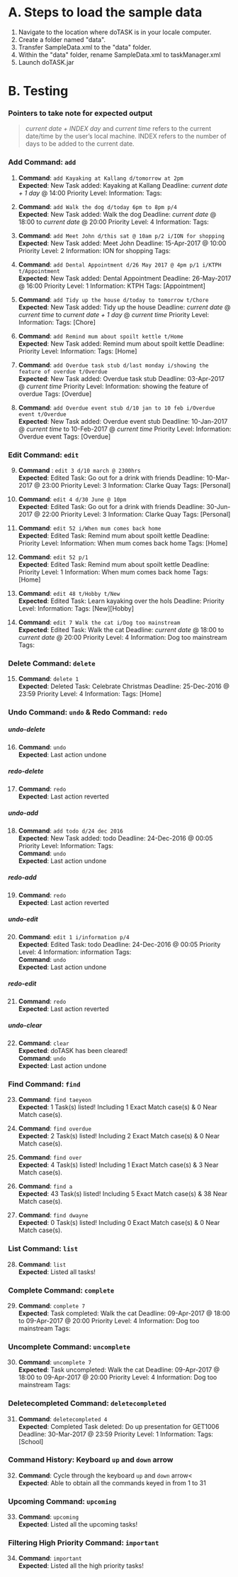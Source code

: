 # A. Steps to load the sample data
1. Navigate to the location where doTASK is in your locale computer.
2. Create a folder named "data".
3. Transfer SampleData.xml to the "data" folder.
4. Within the "data" folder, rename SampleData.xml to taskManager.xml
5. Launch doTASK.jar

# B. Testing

### Pointers to take note for expected output
> *current date + INDEX day* and *current time* refers to the current date/time by the user’s local machine.
> INDEX refers to the number of days to be added to the current date.

### Add Command: `add`
1. **Command**: `add Kayaking at Kallang d/tomorrow at 2pm`<br>
**Expected**: New Task added: Kayaking at Kallang Deadline: *current date + 1 day* @ 14:00 Priority Level:  Information:  Tags:

2. **Command**: `add Walk the dog d/today 6pm to 8pm p/4`<br>
**Expected**: New Task added: Walk the dog Deadline: *current date* @ 18:00 to *current date* @ 20:00 Priority Level: 4 Information:  Tags:

3. **Command**: `add Meet John d/this sat @ 10am p/2 i/ION for shopping`<br>
**Expected**: New Task added: Meet John Deadline: 15-Apr-2017 @ 10:00 Priority Level: 2 Information: ION for shopping Tags:

4. **Command**: `add Dental Appointment d/26 May 2017 @ 4pm p/1 i/KTPH t/Appointment`<br>
**Expected**: New Task added: Dental Appointment Deadline: 26-May-2017 @ 16:00 Priority Level: 1 Information: KTPH Tags: [Appointment]

5. **Command**: `add Tidy up the house d/today to tomorrow t/Chore`<br>
**Expected**: New Task added: Tidy up the house Deadline: *current date* @ *current time* to *current date + 1 day* @ *current time* Priority Level:  Information:  Tags: [Chore]

6. **Command**: `add Remind mum about spoilt kettle t/Home`<br>
**Expected**: New Task added: Remind mum about spoilt kettle Deadline:  Priority Level:  Information:  Tags: [Home]

7. **Command**: `add Overdue task stub d/last monday i/showing the feature of overdue t/Overdue`<br>
**Expected**: New Task added: Overdue task stub Deadline: 03-Apr-2017 @ *current time* Priority Level:  Information: showing the feature of overdue Tags: [Overdue]

8. **Command**: `add Overdue event stub d/10 jan to 10 feb i/Overdue event t/Overdue`<br>
**Expected**: New Task added: Overdue event stub Deadline: 10-Jan-2017 @ *current time* to 10-Feb-2017 @ *current time* Priority Level:  Information: Overdue event Tags: [Overdue]

### Edit Command: `edit`
9. **Command** : `edit 3 d/10 march @ 2300hrs`<br>
**Expected**: Edited Task: Go out for a drink with friends Deadline: 10-Mar-2017 @ 23:00 Priority Level: 3 Information: Clarke Quay Tags: [Personal]

10. **Command**: `edit 4 d/30 June @ 10pm`<br>
**Expected**: Edited Task: Go out for a drink with friends Deadline: 30-Jun-2017 @ 22:00 Priority Level: 3 Information: Clarke Quay Tags: [Personal]

11. **Command**: `edit 52 i/When mum comes back home`<br>
**Expected**: Edited Task: Remind mum about spoilt kettle Deadline:  Priority Level:  Information: When mum comes back home Tags: [Home]

12. **Command**: `edit 52 p/1`<br>
**Expected**: Edited Task: Remind mum about spoilt kettle Deadline:  Priority Level: 1 Information: When mum comes back home Tags: [Home]

13. **Command**: `edit 48 t/Hobby t/New`<br>
**Expected**: Edited Task: Learn kayaking over the hols Deadline:  Priority Level:  Information:  Tags: [New][Hobby]

14. **Command**: `edit 7 Walk the cat i/Dog too mainstream`<br>
**Expected**: Edited Task: Walk the cat Deadline: *current date* @ 18:00 to *current date* @ 20:00 Priority Level: 4 Information: Dog too mainstream Tags:

### Delete Command: `delete`
15. **Command**: `delete 1`<br>
**Expected**: Deleted Task: Celebrate Christmas Deadline: 25-Dec-2016 @ 23:59 Priority Level: 4 Information:  Tags: [Home]

### Undo Command: `undo` & Redo Command: `redo`

##### _undo-delete_
16. **Command**: `undo`<br>
**Expected**: Last action undone

##### _redo-delete_
17. **Command**: `redo`<br>
**Expected**: Last action reverted

##### _undo-add_
18. **Command**: `add todo d/24 dec 2016`<br>
**Expected**: New Task added: todo Deadline: 24-Dec-2016 @ 00:05 Priority Level:  Information:  Tags:<br>
**Command**: `undo`<br>
**Expected**: Last action undone

##### _redo-add_
19. **Command**: `redo`<br>
**Expected**: Last action reverted

##### _undo-edit_
20. **Command**: `edit 1 i/information p/4`<br>
**Expected**: Edited Task: todo Deadline: 24-Dec-2016 @ 00:05 Priority Level: 4 Information: information Tags:<br>
**Command**: `undo`<br>
**Expected**: Last action undone

##### _redo-edit_
21. **Command**: `redo`<br>
**Expected**: Last action reverted

##### _undo-clear_
22. **Command**: `clear`<br>
**Expected**: doTASK has been cleared!<br>
**Command**: `undo`<br>
**Expected**: Last action undone


### Find Command: `find`
23. **Command**: `find taeyeon`<br>
**Expected**: 1 Task(s) listed! Including 1 Exact Match case(s) & 0 Near Match case(s).

24. **Command**: `find overdue`<br>
**Expected**: 2 Task(s) listed! Including 2 Exact Match case(s) & 0 Near Match case(s).

25. **Command**: `find over`<br>
**Expected**: 4 Task(s) listed! Including 1 Exact Match case(s) & 3 Near Match case(s).

26. **Command**: `find a`<br>
**Expected**: 43 Task(s) listed! Including 5 Exact Match case(s) & 38 Near Match case(s).

27. **Command**: `find dwayne`<br>
**Expected**: 0 Task(s) listed! Including 0 Exact Match case(s) & 0 Near Match case(s).


### List Command: `list`
28. **Command**: `list`<br>
**Expected**: Listed all tasks!


### Complete Command: `complete`
29. **Command**: `complete 7`<br>
**Expected**: Task completed: Walk the cat Deadline: 09-Apr-2017 @ 18:00 to 09-Apr-2017 @ 20:00 Priority Level: 4 Information: Dog too mainstream Tags:

### Uncomplete Command: `uncomplete`
30. **Command**: `uncomplete 7`<br>
**Expected**: Task uncompleted: Walk the cat Deadline: 09-Apr-2017 @ 18:00 to 09-Apr-2017 @ 20:00 Priority Level: 4 Information: Dog too mainstream Tags:

### Deletecompleted Command: `deletecompleted`
31. **Command**: `deletecompleted 4`<br>
**Expected**: Completed Task deleted: Do up presentation for GET1006 Deadline: 30-Mar-2017 @ 23:59 Priority Level: 1 Information:  Tags: [School]

### Command History: Keyboard `up` and `down` arrow
32. **Command**: Cycle through the keyboard `up` and `down` arrow<<br>
**Expected**: Able to obtain all the commands keyed in from 1 to 31

### Upcoming Command: `upcoming`
33. **Command**: `upcoming`<br>
**Expected**: Listed all the upcoming tasks!

### Filtering High Priority Command: `important`
34. **Command**: `important`<br>
**Expected**: Listed all the high priority tasks!
